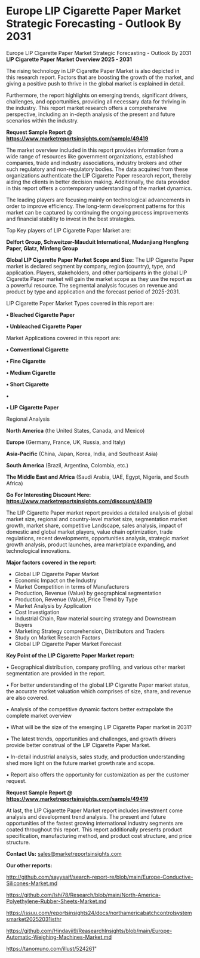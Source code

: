 # Europe LIP Cigarette Paper Market Strategic Forecasting - Outlook By 2031
Europe LIP Cigarette Paper Market Strategic Forecasting - Outlook By 2031
<Strong> LIP Cigarette Paper Market Overview 2025 - 2031</strong>

The rising technology in LIP Cigarette Paper Market is also depicted in this research report. Factors that are boosting the growth of the market, and giving a positive push to thrive in the global market is explained in detail.

Furthermore, the report highlights on emerging trends, significant drivers, challenges, and opportunities, providing all necessary data for thriving in the industry. This report market research offers a comprehensive perspective, including an in-depth analysis of the present and future scenarios within the industry.

<strong>Request Sample Report @ <a href=https://www.marketreportsinsights.com/sample/49419>https://www.marketreportsinsights.com/sample/49419</a></strong>

The market overview included in this report provides information from a wide range of resources like government organizations, established companies, trade and industry associations, industry brokers and other such regulatory and non-regulatory bodies. The data acquired from these organizations authenticate the LIP Cigarette Paper research report, thereby aiding the clients in better decision making. Additionally, the data provided in this report offers a contemporary understanding of the market dynamics.

The leading players are focusing mainly on technological advancements in order to improve efficiency. The long-term development patterns for this market can be captured by continuing the ongoing process improvements and financial stability to invest in the best strategies.

Top Key players of LIP Cigarette Paper Market are:

<strong>Delfort Group, Schweitzer-Mauduit International, Mudanjiang Hengfeng Paper, Glatz, Minfeng Group</strong>

<strong><b>Global LIP Cigarette Paper Market Scope and Size:</b></strong>
The LIP Cigarette Paper market is declared segment by company, region (country), type, and application. Players, stakeholders, and other participants in the global LIP Cigarette Paper market will gain the market scope as they use the report as a powerful resource. The segmental analysis focuses on revenue and product by type and application and the forecast period of 2025-2031.

LIP Cigarette Paper Market Types covered in this report are:

<strong>•  Bleached Cigarette Paper

•  Unbleached Cigarette Paper</strong>

Market Applications covered in this report are:

<strong>•  Conventional Cigarette

•  Fine Cigarette

•  Medium Cigarette

•  Short Cigarette

•  

•  LIP Cigarette Paper</strong> 

Regional Analysis

<strong>North America</strong> (the United States, Canada, and Mexico)

<strong>Europe</strong> (Germany, France, UK, Russia, and Italy)

<strong>Asia-Pacific</strong> (China, Japan, Korea, India, and Southeast Asia)

<strong>South America</strong> (Brazil, Argentina, Colombia, etc.)

<strong>The Middle East and Africa</strong> (Saudi Arabia, UAE, Egypt, Nigeria, and South Africa)

<strong>Go For Interesting Discount Here: <a href=https://www.marketreportsinsights.com/discount/49419>https://www.marketreportsinsights.com/discount/49419</a></strong>

The LIP Cigarette Paper market report provides a detailed analysis of global market size, regional and country-level market size, segmentation market growth, market share, competitive Landscape, sales analysis, impact of domestic and global market players, value chain optimization, trade regulations, recent developments, opportunities analysis, strategic market growth analysis, product launches, area marketplace expanding, and technological innovations.

<strong><b>Major factors covered in the report:</b></strong>
<ul>
  <li>Global LIP Cigarette Paper Market </li>
  <li>Economic Impact on the Industry</li>
  <li>Market Competition in terms of Manufacturers</li>
  <li>Production, Revenue (Value) by geographical segmentation</li>
  <li>Production, Revenue (Value), Price Trend by Type</li>
  <li>Market Analysis by Application</li>
  <li>Cost Investigation</li>
  <li>Industrial Chain, Raw material sourcing strategy and Downstream Buyers</li>
  <li>Marketing Strategy comprehension, Distributors and Traders</li>
  <li>Study on Market Research Factors</li>
  <li>Global LIP Cigarette Paper Market Forecast</li>
</ul>

<strong><b>Key Point of the LIP Cigarette Paper Market report:</b></strong>

• Geographical distribution, company profiling, and various other market segmentation are provided in the report.

• For better understanding of the global LIP Cigarette Paper market status, the accurate market valuation which comprises of size, share, and revenue are also covered.

• Analysis of the competitive dynamic factors better extrapolate the complete market overview

• What will be the size of the emerging LIP Cigarette Paper market in 2031?

• The latest trends, opportunities and challenges, and growth drivers provide better construal of the LIP Cigarette Paper Market.

• In-detail industrial analysis, sales study, and production understanding shed more light on the future market growth rate and scope.

• Report also offers the opportunity for customization as per the customer request.

<strong>Request Sample Report @ <a href=https://www.marketreportsinsights.com/sample/49419>https://www.marketreportsinsights.com/sample/49419</a></strong>

At last, the LIP Cigarette Paper Market report includes investment come analysis and development trend analysis. The present and future opportunities of the fastest growing international industry segments are coated throughout this report. This report additionally presents product specification, manufacturing method, and product cost structure, and price structure.

<strong>Contact Us:</strong>
sales@marketreportsinsights.com

<strong>Our other reports:</strong>

<a href=http://github.com/sayysaif/search-report-re/blob/main/Europe-Conductive-Silicones-Market.md>http://github.com/sayysaif/search-report-re/blob/main/Europe-Conductive-Silicones-Market.md</a>

<a href=https://github.com/Ishi78/Research/blob/main/North-America-Polyethylene-Rubber-Sheets-Market.md>https://github.com/Ishi78/Research/blob/main/North-America-Polyethylene-Rubber-Sheets-Market.md</a>

<a href=https://issuu.com/reportsinsights24/docs/northamericabatchcontrolsystemsmarket20252031isthr>https://issuu.com/reportsinsights24/docs/northamericabatchcontrolsystemsmarket20252031isthr</a>

<a href=https://github.com/Hindavii9/ReasearchInsights/blob/main/Europe-Automatic-Weighing-Machines-Market.md>https://github.com/Hindavii9/ReasearchInsights/blob/main/Europe-Automatic-Weighing-Machines-Market.md</a>

<a href=https://tanomuno.com/illust/524261>https://tanomuno.com/illust/524261</a>"
